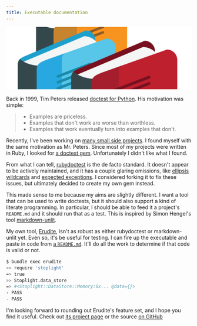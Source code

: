 ```yaml
---
title: Executable documentation
---
```


![Erudite logo][1]

Back in 1999, Tim Peters released [doctest for Python][2]. His motivation was
simple:

> - Examples are priceless.
> - Examples that don't work are worse than worthless.
> - Examples that work eventually turn into examples that don't.

Recently, I've been working on [many small side projects][3]. I found myself
with the same motivation as Mr. Peters. Since most of my projects were written
in Ruby, I looked for [a doctest gem][4]. Unfortunately I didn't like what I
found.

From what I can tell, [rubydoctest][5] is the de facto standard. It doesn't
appear to be actively maintained, and it has a couple glaring omissions, like
[ellipsis wildcards][6] and [expected exceptions][7]. I considered forking it to
fix these issues, but ultimately decided to create my own gem instead.

This made sense to me because my aims are slightly different. I want a tool that
can be used to write doctests, but it should also support a kind of literate
programming. In particular, I should be able to feed it a project's `README.md`
and it should run that as a test. This is inspired by Simon Hengel's tool
[markdown-unlit][8].

My own tool, [Erudite][9], isn't as robust as either rubydoctest or
markdown-unlit yet. Even so, it's be useful for testing. I can fire up the
executable and paste in code from [a `README.md`][10]. It'll do all the work to
determine if that code is valid or not.

``` sh
$ bundle exec erudite
>> require 'stoplight'
=> true
>> Stoplight.data_store
=> #<Stoplight::DataStore::Memory:0x... @data={}>
- PASS
- PASS
```

I'm looking forward to rounding out Erudite's feature set, and I hope you find
it useful. Check out [its project page][9] or the source [on GitHub][11]

[1]: /static/images/2014/09/23/erudite.png
[2]: https://groups.google.com/forum/#!msg/comp.lang.python/DfzH5Nrt05E/Yyd3s7fPVxwJ
[3]: /about/#projects
[4]: https://rubygems.org/search?query=doctest
[5]: https://github.com/tablatom/rubydoctest
[6]: https://github.com/tablatom/rubydoctest/issues/9
[7]: https://github.com/tablatom/rubydoctest/issues/10
[8]: https://github.com/sol/markdown-unlit
[9]: /erudite/
[10]: https://github.com/orgsync/stoplight/blob/v0.4.0/README.md#setup
[11]: https://github.com/tfausak/erudite
